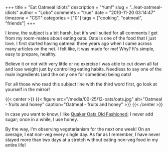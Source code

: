 +++
title = "Eat Oatmeal Idiots"
description = "Yum!"
slug = "../eat-oatmeal-idiots"
author = "Lobo"
comments = "true"
date = "2010-11-20 03:14:47"
timezone = "CST"
categories = ["0"]
tags = ["cooking", "oatmeal", "friends"]
+++

I know, the subject is a bit harsh, but it's well suited for all comments I get from my room-mates about eating oats. Oats is one of the food that I just love. I first started having oatmeal three years ago when I came across many articles on the net. I felt like, it was made for me! Why? It's simple, easy to prepare, healthy.

Believe it or not with very little or no exercise I was able to cut down all fat and lose weight just by controlling eating habits. Needless to say one of the main ingredients (and the only one for sometime) being oats!

For all those who read this subject line with the third word first, go look at yourself in the mirror!

{{< center >}}
{{< figure src="/media/00-25/12-oats/oats.jpg" alt="Oatmeal - fruits and honey" caption="Oatmeal - fruits and honey" >}}
{{< /center >}}

In case you want to know, I like [Quaker Oats Old Fashioned](http://amzn.to/2DwUQr1); I never add sugar; once in a while, I use honey.

By the way, I'm observing vegetarianism for the next one week! On an average, I eat non-veg every single day. As far as I remember, I have never stayed more than two days at a stretch without eating non-veg food in my entire life!  
